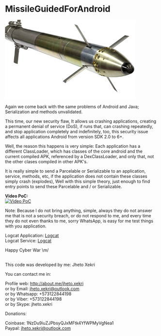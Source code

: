 MissileGuidedForAndroid
=======================

![Missile Guided For Android](image_readme.jpg)

Again we come back with the same problems of Android and Java; Serialization and methods unvalidated.

This time, our new security flaw, It allows us crashing applications, creating a permanent denial of service (DoS), if runs that, can crashing repeatedly, 
and stop application completely and indefinitely, too, this security issue affects all applications Android from version SDK 2.0 to 6+.

Well, the reason this happens is very simple: Each application has a different ClassLoader, which has classes of the core android and the current compiled APK,
referenced by a DexClassLoader, and only that, not the other clases compiled in other APK's.

It is really simple to send a Parcelable or Serializable to an application, service, methods, etc, if the application does not contain these classes simply crash (explodes), Well with this simple theory, just enough to find entry points to send these Parcelable and / or Serializable.

<b>Video PoC:</b><br>
[![Video PoC](http://img.youtube.com/vi/4bfE_hIlayM/0.jpg)](http://www.youtube.com/watch?v=4bfE_hIlayM)

Note: Because I do not bring anything, simple, always they do not answer me that is not a security breach, or do not respond to me, and every time they do not even thanks to me, sorry WhatsApp, is easy for me test things with you application.

Logcat Application: [Logcat](https://raw.githubusercontent.com/JhetoX/MissileGuidedForAndroid/master/logcat_app.log)<BR/>
Logcat Service: [Logcat](https://raw.githubusercontent.com/JhetoX/MissileGuidedForAndroid/master/logcat_srv.log)<BR/>


Happy Cyber War \m/<BR/><BR/>

 

This code was developed by me: Jheto Xekri


You can contact me in:

Profile web: http://about.me/jheto.xekri<br>
or by Email: jheto.xekri@outlook.com<br>
or by Whatsapp: +573122844198<br>
or by Viber: +573122844198<br>
or by Skype: jheto.xekri

Donations:

Coinbase: 1NzDu9iuZJPbsyQJxMFtk4YfWPMyVgNea1<br>
Paypal: jheto.xekri@outlook.com
